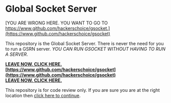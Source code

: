 # Global Socket Server

[YOU ARE WRONG HERE. YOU WANT TO GO TO https://www.github.com/hackerschoice/gsocket.](https://www.github.com/hackerschoice/gsocket)

This repository is the Global Socket Server. There is never the need for you to run a GSRN server. *YOU CAN RUN GSOCKET WITHOUT HAVING TO RUN A SERVER*.

**[LEAVE NOW. CLICK HERE.](https://www.github.com/hackerschoice/gsocket)**  
**[https://www.github.com/hackerschoice/gsocket](https://www.github.com/hackerschoice/gsocket)**  
**[LEAVE NOW. CLICK HERE.](https://www.github.com/hackerschoice/gsocket)**  

This repository is for code review only. If you are sure you are at the right location then [click here to continue](README2.md).
